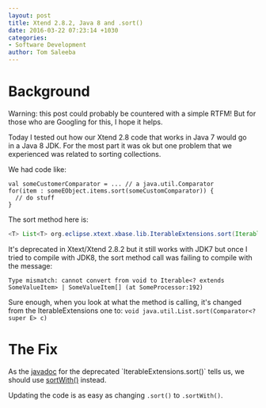 ```yaml
---
layout: post
title: Xtend 2.8.2, Java 8 and .sort()
date: 2016-03-22 07:23:14 +1030
categories:
- Software Development
author: Tom Saleeba
---
```

# Background

Warning: this post could probably be countered with a simple RTFM! But for those who are Googling for this, I hope it helps.

Today I tested out how our Xtend 2.8 code that works in Java 7 would go in a Java 8 JDK. For the most part it was ok but one problem that we experienced was related to sorting collections.

We had code like:
```xtend
val someCustomerComparator = ... // a java.util.Comparator
for(item : someEObject.items.sort(someCustomComparator)) {
  // do stuff
}
```
The sort method here is:
```java
<T> List<T> org.eclipse.xtext.xbase.lib.IterableExtensions.sort(Iterable<T> iterable, Comparator<? super T> comparator)
```
It's deprecated in Xtext/Xtend 2.8.2 but it still works with JDK7 but once I tried to compile with JDK8, the sort method call was failing to compile with the message:
```
Type mismatch: cannot convert from void to Iterable<? extends SomeValueItem> | SomeValueItem[] (at SomeProcessor:192)
```
Sure enough, when you look at what the method is calling, it's changed from the IterableExtensions one to: `void java.util.List.sort(Comparator<? super E> c)`

# The Fix

As the [javadoc](http://download.eclipse.org/modeling/tmf/xtext/javadoc/2.8/org/eclipse/xtext/xbase/lib/IterableExtensions.html#sort(java.lang.Iterable%2C%20java.util.Comparator)) for the deprecated `IterableExtensions.sort()` tells us, we should use [sortWith()](http://download.eclipse.org/modeling/tmf/xtext/javadoc/2.8/org/eclipse/xtext/xbase/lib/IterableExtensions.html#sortWith(java.lang.Iterable%2C%20java.util.Comparator)) instead.

Updating the code is as easy as changing `.sort()` to `.sortWith()`.

